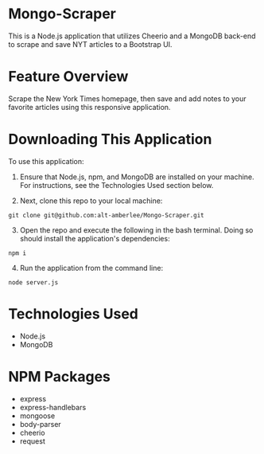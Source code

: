 # Mongo-Scraper
This is a Node.js application that utilizes Cheerio and a MongoDB back-end to scrape and save NYT articles to a Bootstrap UI.

# Feature Overview
Scrape the New York Times homepage, then save and add notes to your favorite articles using this responsive application.

# Downloading This Application
To use this application:

1. Ensure that Node.js, npm, and MongoDB are installed on your machine. For instructions, see the Technologies Used section below.

2. Next, clone this repo to your local machine:
```
git clone git@github.com:alt-amberlee/Mongo-Scraper.git
```

3. Open the repo and execute the following in the bash terminal. Doing so should install the application's dependencies:
```
npm i
```
4. Run the application from the command line:
```
node server.js
```

# Technologies Used
- Node.js
- MongoDB

# NPM Packages
- express
- express-handlebars
- mongoose
- body-parser
- cheerio
- request